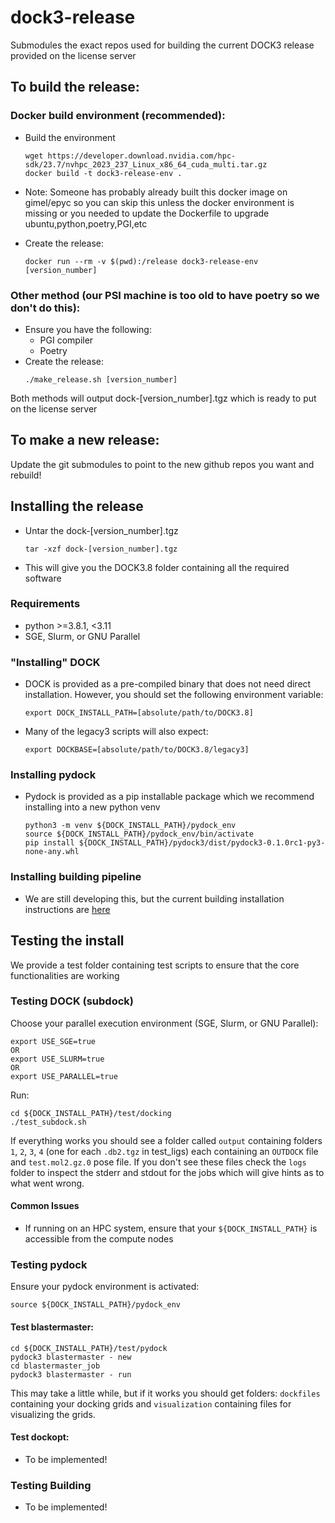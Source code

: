 # dock3-release
Submodules the exact repos used for building the current DOCK3 release provided on the license server


## To build the release:

### Docker build environment (recommended):

* Build the environment
    ```
    wget https://developer.download.nvidia.com/hpc-sdk/23.7/nvhpc_2023_237_Linux_x86_64_cuda_multi.tar.gz
    docker build -t dock3-release-env .
    ```
* Note: Someone has probably already built this docker image on gimel/epyc so you can skip this unless the docker environment is missing or you needed to update the Dockerfile to upgrade ubuntu,python,poetry,PGI,etc

* Create the release:
    ```
    docker run --rm -v $(pwd):/release dock3-release-env [version_number]
    ```

### Other method (our PSI machine is too old to have poetry so we don't do this):
    
* Ensure you have the following:
  * PGI compiler
  * Poetry
* Create the release:
    ```
    ./make_release.sh [version_number]
    ```


Both methods will output dock-[version_number].tgz which is ready to put on the license server


## To make a new release:
Update the git submodules to point to the new github repos you want and rebuild! 

## Installing the release

* Untar the dock-[version_number].tgz
    ```
    tar -xzf dock-[version_number].tgz
    ```
* This will give you the DOCK3.8 folder containing all the required software

### Requirements
* python >=3.8.1, <3.11
* SGE, Slurm, or GNU Parallel


### "Installing" DOCK

* DOCK is provided as a pre-compiled binary that does not need direct installation. However, you should set the following environment variable:
  ```
  export DOCK_INSTALL_PATH=[absolute/path/to/DOCK3.8]
  ```

* Many of the legacy3 scripts will also expect:
  ```
  export DOCKBASE=[absolute/path/to/DOCK3.8/legacy3]
  ```

### Installing pydock


* Pydock is provided as a pip installable package which we recommend installing into a new python venv

    ```
    python3 -m venv ${DOCK_INSTALL_PATH}/pydock_env
    source ${DOCK_INSTALL_PATH}/pydock_env/bin/activate
    pip install ${DOCK_INSTALL_PATH}/pydock3/dist/pydock3-0.1.0rc1-py3-none-any.whl
    ```

### Installing building pipeline

* We are still developing this, but the current building installation instructions are [here](https://github.com/docking-org/zinc22-3d)


## Testing the install

We provide a test folder containing test scripts to ensure that the core functionalities are working

### Testing DOCK (subdock)

Choose your parallel execution environment (SGE, Slurm, or GNU Parallel):
```
export USE_SGE=true
OR
export USE_SLURM=true
OR
export USE_PARALLEL=true
```

Run:
```
cd ${DOCK_INSTALL_PATH}/test/docking
./test_subdock.sh
```

If everything works you should see a folder called `output` containing folders `1`, `2`, `3`, `4` (one for each `.db2.tgz` in test_ligs) each containing an `OUTDOCK` file and `test.mol2.gz.0` pose file. If you don't see these files check the `logs` folder to inspect the stderr and stdout for the jobs which will give hints as to what went wrong.

#### Common Issues
* If running on an HPC system, ensure that your `${DOCK_INSTALL_PATH}` is accessible from the compute nodes

### Testing pydock


Ensure your pydock environment is activated:
```
source ${DOCK_INSTALL_PATH}/pydock_env
```

#### Test blastermaster:
```
cd ${DOCK_INSTALL_PATH}/test/pydock
pydock3 blastermaster - new
cd blastermaster_job
pydock3 blastermaster - run
```

This may take a little while, but if it works you should get folders: `dockfiles` containing your docking grids and `visualization` containing files for visualizing the grids.

#### Test dockopt:
* To be implemented!

### Testing Building

* To be implemented!
